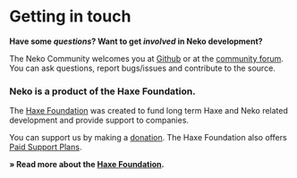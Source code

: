 Getting in touch
=================

**Have some *questions*? Want to get *involved* in Neko development?**

The Neko Community welcomes you at [Github](https://github.com/HaxeFoundation/neko) or at the [community forum](https://groups.google.com/forum/#!forum/haxelang). 
You can ask questions, report bugs/issues and contribute to the source.

### Neko is a product of the Haxe Foundation. 
The [Haxe Foundation](http://haxe.org/foundation/) was created to fund long term Haxe and Neko related development and provide support to companies. 

You can support us by making a [donation](http://haxe.org/foundation/donate.html). 
The Haxe Foundation also offers [Paid Support Plans](http://haxe.org/foundation/support-plans.html).

**» Read more about the [Haxe Foundation](http://haxe.org/foundation/).**